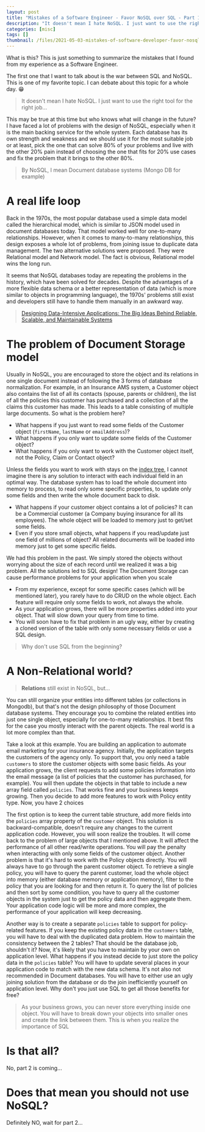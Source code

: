 ```yaml
---
layout: post
title: "Mistakes of a Software Engineer - Favor NoSQL over SQL - Part 1"
description: "It doesn't mean I hate NoSQL. I just want to use the right tool for the right job..."
categories: [misc]
tags: []
thumbnail: /files/2021-05-03-mistakes-of-software-developer-favor-nosql-over-sql-part-1/sql-nosql.png
---
```


What is this? This is just something to summarize the mistakes that I found from my experience
as a Software Engineer.

The first one that I want to talk about is the war between SQL and NoSQL. This is one of my favorite
topic. I can debate about this topic for a whole day. 😁

> It doesn't mean I hate NoSQL. I just want to use the right tool for the right job...

This may be true at this time but who knows what will
change in the future? I have faced a lot of problems with the design of NoSQL, especially when it is
the main backing service for the whole system. Each database has its own strength and weakness and
we should use it for the most suitable job or at least, pick the one that can solve 80% of your
problems and live with the other 20% pain instead of choosing the one that fits for 20% use cases
and fix the problem that it brings to the other 80%.

> By NoSQL, I mean Document database systems (Mongo DB for example)

# A real life loop

Back in the 1970s, the most popular database used a simple data model called the hierarchical model,
which is similar to JSON model used in document databases today. That model worked well for
one-to-many relationships. However, when it comes to
many-to-many relationships, this design exposes a whole lot of problems, from joining issue to
duplicate data management. The two alternative solutions were proposed. They were Relational model
and Network model. The fact is obvious, Relational model wins the long run.

It seems that NoSQL
databases today are repeating the problems in the history, which have been solved for decades.
Despite the advantages of a more flexible data schema or a better representation of
data (which is more similar to objects in programming language), the 1970s' problems still exist and
developers still have to handle them manually in an awkward way.

> [Designing Data-Intensive Applications: The Big Ideas Behind Reliable, Scalable, and Maintainable Systems](https://www.oreilly.com/library/view/designing-data-intensive-applications/9781491903063/)

<!-- more -->

# The problem of Document Storage model

Usually in NoSQL, you are encouraged to store the object and its relations in one single
document instead of following the 3 forms of database normalization. For example, in an Insurance
AMS system, a Customer object also contains the list of all its contacts (spouse, parents or
children), the list of all the policies this customer has purchased and a collection of all the
claims this customer has made. This leads to a table consisting of multiple large documents. So what
is the problem here?

- What happens if you just want to read some fields of the Customer object (`firstName`, `lastName`
  or `emailAddress`)?
- What happens if you only want to update some fields of the Customer object?
- What happens if you only want to work with the Customer object itself, not the Policy, Claim or
Contact object?

Unless the fields you want to work with stays on the
[index tree](https://rethinkdb.com/docs/memory-usage#internal-metadata),
I cannot imagine there is any
solution to interact with each individual field in an optimal way. The database system has to load
the  whole document into memory to process, to read only some specific properties, to update only
some  fields and then write the whole document back to disk.

- What happens if your customer object contains a lot of policies? It can be a Commercial customer (a
  Company buying insurance for all its employees). The whole object will be loaded to memory just to
  get/set some fields.
- Even if you store small objects, what happens if you read/update just one field of millions of
  object? All related documents will be loaded into memory just to get some specific fields.

We had this problem in the past. We simply stored the objects without worrying about the size of each
record until we realized it was a big problem. All the solutions led to SQL design! The Document
Storage can cause performance problems for your application when you scale

- From my experience, except for some specific cases (which will be mentioned later), you rarely have
to do CRUD on the whole object. Each feature will require only some fields to work, not always the 
whole.
- As your application grows, there will be more properties added into your object. That will slow
down your query from time to time.
- You will soon have to fix that problem in an ugly way, either by creating a cloned version of the
table with only some necessary fields or use a SQL design.

> Why don't use SQL from the beginning?

# A Non-Relational world?

> **Relations** still exist in NoSQL, but...

You can still organize your entities into different tables (or collections in Mongodb), but
that's not the design philosophy of those Document database systems. They encourage you to combine
the related entities into just one single object, especially for one-to-many relationships. It best
fits for the case you mostly interact with the parent objects. The real world is a lot more
complex than that.

Take a look at this example. You are building an application to automate email marketing for your
insurance agency. Initially, the application targets the customers of the agency only. To support
that, you only need a table `customers` to store the customer objects with some basic fields. As your
application grows, the client requests to add some policies information into the email message (a
list of policies that the customer has purchased, for example). You will then update the objects in
that table to include a new array field called `policies`. That works fine and your business
keeps growing. Then you decide to add more features to work with Policy entity type. Now, you have 2
choices

The first option is to keep the current table structure, add more fields into the `policies` array
property of the `customer` object. This solution is backward-compatible, doesn't require any changes
to the current application code. However, you will soon realize the troubles. It will come back
to the problem of large objects that I mentioned above. It will affect the performance of all other
read/write operations. You will pay the penalty when interacting with only some fields of the
customer object. Another problem is that it's hard to work with the Policy objects directly. You
will always have to go through the parent customer object. To retrieve a single policy, you will
have to query the parent customer, load the whole object into memory (either database memory or
application memory), filter to the policy that you are looking for and then return it. To query the
list of policies and then sort by some conditiion, you have to query all the customer objects in the
system just to get the policy data and then aggregate them. Your application code logic will be more
and more complex, the performance of your application will keep decreasing.

Another way is to create a separate `policies` table to support for policy-related features. If you
keep the existing policy data in the `customers` table, you will have to deal with the duplicated data
problem. How to maintain the consistency between the 2 tables? That should be the database job,
shouldn't it? Now, it's likely that you have to maintain by your own on application level.
What happens if you instead decide to just store the policy data in the `policies` table? You will
have to update several places in your application code to match with the new data schema. It's not
also not recommended in Document databases. You will have to either use an ugly joining solution
from the database or do the join inefficiently yourself on application level. Why don't you just use
SQL to get all those benefits for free?

> As your business grows, you can never store everything inside one object. You will have to break
> down your objects into smaller ones and create the link between them. This is when you realize
> the importance of SQL

# Is that all?

No, part 2 is coming...

# Does that mean you should not use NoSQL?

Definitely NO, wait for part 2...
